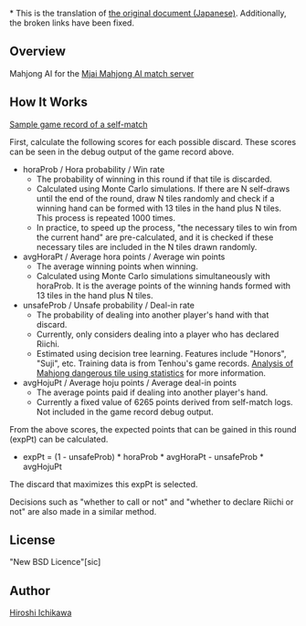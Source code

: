 \* This is the translation of [the original document (Japanese)](https://github.com/gimite/mjai-manue/blob/master/README.md). Additionally, the broken links have been fixed.

## Overview

Mahjong AI for the [Mjai Mahjong AI match server](https://gimite.net/pukiwiki/index.php?Mjai%20%E9%BA%BB%E9%9B%80AI%E5%AF%BE%E6%88%A6%E3%82%B5%E3%83%BC%E3%83%90)

## How It Works

[Sample game record of a self-match](https://gimite.net/mjai/samples/manue011.tonnan/2013-11-26-143619.mjson.html)

First, calculate the following scores for each possible discard. These scores can be seen in the debug output of the game record above.

* horaProb / Hora probability / Win rate
  * The probability of winning in this round if that tile is discarded.
  * Calculated using Monte Carlo simulations. If there are N self-draws until the end of the round, draw N tiles randomly and check if a winning hand can be formed with 13 tiles in the hand plus N tiles. This process is repeated 1000 times.
  * In practice, to speed up the process, "the necessary tiles to win from the current hand" are pre-calculated, and it is checked if these necessary tiles are included in the N tiles drawn randomly.
* avgHoraPt / Average hora points / Average win points
  * The average winning points when winning.
  * Calculated using Monte Carlo simulations simultaneously with horaProb. It is the average points of the winning hands formed with 13 tiles in the hand plus N tiles.
* unsafeProb / Unsafe probability / Deal-in rate
  * The probability of dealing into another player's hand with that discard.
  * Currently, only considers dealing into a player who has declared Riichi.
  * Estimated using decision tree learning. Features include "Honors", "Suji", etc. Training data is from Tenhou's game records. [Analysis of Mahjong dangerous tile using statistics](https://gimite.net/pukiwiki/index.php?%E7%B5%B1%E8%A8%88%E3%81%AB%E3%82%88%E3%82%8B%E9%BA%BB%E9%9B%80%E5%8D%B1%E9%99%BA%E7%89%8C%E5%88%86%E6%9E%90) for more information.
* avgHojuPt / Average hoju points / Average deal-in points
  * The average points paid if dealing into another player's hand.
  * Currently a fixed value of 6265 points derived from self-match logs. Not included in the game record debug output.

From the above scores, the expected points that can be gained in this round (expPt) can be calculated.

* expPt = (1 - unsafeProb) * horaProb * avgHoraPt - unsafeProb * avgHojuPt

The discard that maximizes this expPt is selected.

Decisions such as "whether to call or not" and "whether to declare Riichi or not" are also made in a similar method.

## License

"New BSD Licence"\[sic]

## Author

[Hiroshi Ichikawa](https://gimite.net/pukiwiki/index.php?%E9%80%A3%E7%B5%A1%E5%85%88)
